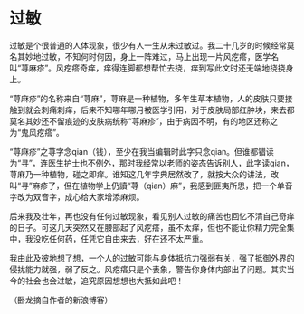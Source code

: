 # 过敏

过敏是个很普通的人体现象，很少有人一生从未过敏过。我二十几岁的时候经常莫名其妙地过敏，不知何时何因，身上一阵难过，马上出现一片风疙瘩，医学名叫“荨麻疹”。风疙瘩奇痒，痒得连脚都想帮忙去挠，痒到写此文时还无端地挠挠身上。 

“荨麻疹”的名称来自“荨麻”，荨麻是一种植物，多年生草本植物，人的皮肤只要接触到就会刺痛刺痒，后来不知哪年哪月被医学引用，对于皮肤局部红肿块，来去都莫名其妙还不留痕迹的皮肤病统称“荨麻疹”，由于病因不明，有的地区还称之为“鬼风疙瘩”。 

“荨麻疹”之荨字念qian（钱），至少在我当编辑时此字只念qian。但谁都错读为“寻”，连医生护士也不例外，那时我经常以老师的姿态告诉别人，此字读qian，荨麻乃一种植物，碰之即痒。谁知这几年字典居然改了，就按大众的讲法，改叫“寻”麻疹了，但在植物学上仍讀“荨（qian）麻”，我感到匪夷所思，把一个单音字改为双音字，成心给大家增添麻烦。 

后来我及壮年，再也没有任何过敏现象，看见别人过敏的痛苦也回忆不清自己奇痒的日子。可这几天突然又在腰部起了风疙瘩，虽不太痒，但也不能让你精力完全集中，我没吃任何药，任凭它自由来去，好在还不太严重。 

我由此及彼地想了想，一个人的过敏可能与身体抵抗力强弱有关，强了抵御外界的侵扰能力就强，弱了反之。风疙瘩只是个表象，警告你身体内部出了问题。其实当今的社会也会过敏，追究原因想想也大抵如此吧！ 

（卧龙摘自作者的新浪博客）